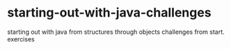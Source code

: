 # starting-out-with-java-challenges
starting out with java from structures through objects challenges from start. 
exercises
